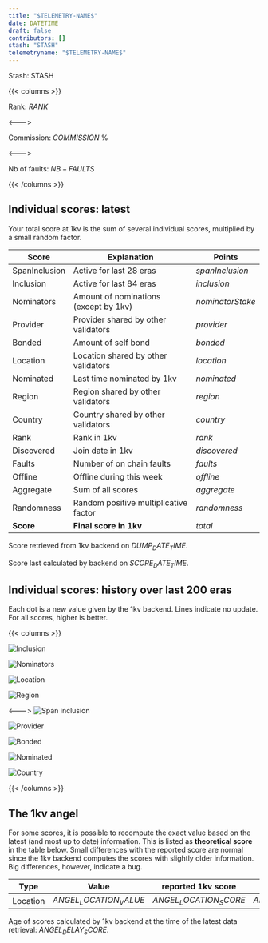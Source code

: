 ```yaml
---
title: "$TELEMETRY-NAME$"
date: DATETIME
draft: false
contributors: []
stash: "STASH"
telemetryname: "$TELEMETRY-NAME$"
---
```


Stash: STASH


{{< columns >}}

Rank: $RANK$

<--->

Commission: $COMMISSION$ %

<--->

Nb of faults: $NB-FAULTS$

{{< /columns >}}  


## Individual scores: latest

Your total score at 1kv is the sum of several individual scores, multiplied by a small random factor.


| Score   | Explanation   | Points |
| ----------- | ----------- |---|
| SpanInclusion | Active for last 28 eras | $spanInclusion$ |
| Inclusion | Active for last 84 eras      | $inclusion$       |
| Nominators | Amount of nominations (except by 1kv) | $nominatorStake$ |
| Provider | Provider shared by other validators | $provider$ |
| Bonded | Amount of self bond | $bonded$ |
| Location | Location shared by other validators | $location$ |
| Nominated | Last time nominated by 1kv | $nominated$ |
| Region | Region shared by other validators   | $region$        |
| Country | Country shared by other validators | $country$ |
| Rank | Rank in 1kv | $rank$ |
| Discovered | Join date in 1kv   | $discovered$        |
| Faults | Number of on chain faults | $faults$ |
| Offline | Offline during this week | $offline$ |
| Aggregate | Sum of all scores | $aggregate$ |
| Randomness | Random positive multiplicative factor | $randomness$ |
| **Score** | **Final score in 1kv** | $total$ |

Score retrieved from 1kv backend on $DUMP_DATE_TIME$. 

Score last calculated by backend on $SCORE_DATE_TIME$.

## Individual scores: history over last 200 eras

Each dot is a new value given by the 1kv backend. Lines indicate no update. For all scores, higher is better. 

{{< columns >}}

![Inclusion](STASH_era_score-inclusion.png)

![Nominators](STASH_era_score-nominatorStake.png)

![Location](STASH_era_score-location.png)

![Region](STASH_era_score-region.png)





<--->
![Span inclusion](STASH_era_score-spanInclusion.png)

![Provider](STASH_era_score-provider.png)

![Bonded](STASH_era_score-bonded.png)

![Nominated](STASH_era_score-nominated.png)

![Country](STASH_era_score-country.png)


<!-- ![Rank](STASH_era_score-rank.png)

![Discovered](STASH_era_score-discovered.png)

![Faults](STASH_era_score-faults.png)

![Offline](STASH_era_score-offline.png) -->


{{< /columns >}}

<!-- 
{{< alert icon="👉" text="The scoring backend of 1kv underwent a redesign in the months around era 4300. This explains some of the unexpected behaviors in the score graphs above. For example, the maximal inclusion score was increased from 100 to 140. In addition, some scores were higher than their maximal value (this bug has been fixed)." />}} -->

## The 1kv angel

For some scores, it is possible to recompute the exact value based on the latest (and most up to date) information. This is listed as **theoretical score** in the table below. Small differences with the reported score are normal since the 1kv backend computes the scores with slightly older information. Big differences, however, indicate a bug.

| Type | Value | reported 1kv score | theoretical score
|----|--|--|-|
|Location|$ANGEL_LOCATION_VALUE$|$ANGEL_LOCATION_SCORE$|$ANGEL_LOCATION_TH_SCORE$|

Age of scores calculated by 1kv backend at the time of the latest data retrieval: $ANGEL_DELAY_SCORE$.
